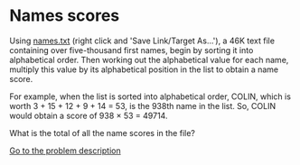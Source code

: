 Names scores
============

<p>Using <a href="project/resources/p022_names.txt">names.txt</a> (right click and 'Save Link/Target As...'), a 46K text file containing over five-thousand first names, begin by sorting it into alphabetical order. Then working out the alphabetical value for each name, multiply this value by its alphabetical position in the list to obtain a name score.</p>
<p>For example, when the list is sorted into alphabetical order, COLIN, which is worth 3 + 15 + 12 + 9 + 14 = 53, is the 938th name in the list. So, COLIN would obtain a score of 938 &times; 53 = 49714.</p>
<p>What is the total of all the name scores in the file?</p>



[Go to the problem description](https://projecteuler.net/problem=22)
